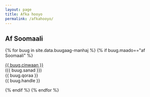 ```yaml
---
layout: page
title: Afka hooyo
permalink: /afkahooyo/
---
```


## Af Soomaali
{% for buug in site.data.buugaag-manhaj %}
{% if buug.maado=="af Soomaali" %}

<div class="cinwaan"> <a href="{{ buug.pdf }}"> {{ buug.cinwaan }} </a> </div><div class="sanad"> ({{ buug.sanad }}) </div><span class="qoraa">{{ buug.qoraa }} </span> 
 
 <div class="warbixin"> {{ buug.handle }} </div>

{% endif %}
{% endfor %}